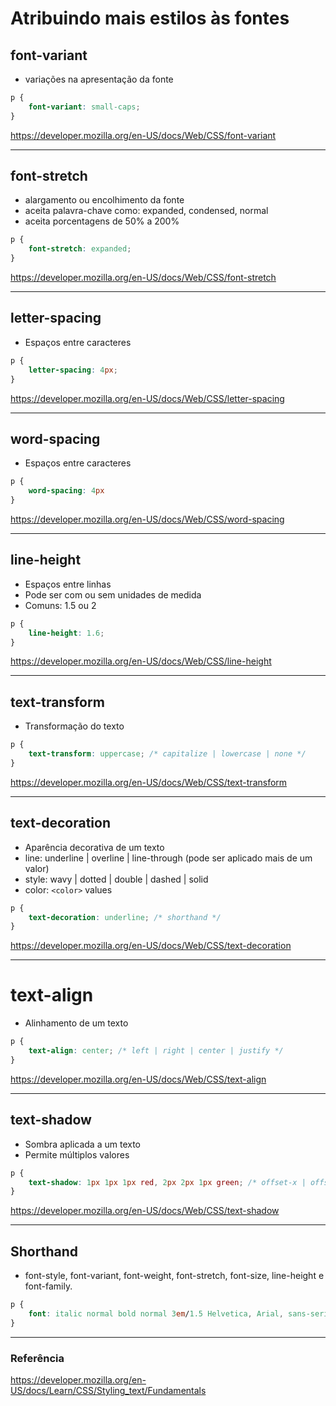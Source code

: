 # Atribuindo mais estilos às fontes

## font-variant

* variações na apresentação da fonte

```css
p {
    font-variant: small-caps;
}
```

https://developer.mozilla.org/en-US/docs/Web/CSS/font-variant

---

## font-stretch

* alargamento ou encolhimento da fonte
* aceita palavra-chave como: expanded, condensed, normal
* aceita porcentagens de 50% a 200%

```css
p {
    font-stretch: expanded;
}
```

https://developer.mozilla.org/en-US/docs/Web/CSS/font-stretch

---

## letter-spacing

* Espaços entre caracteres

```css
p {
    letter-spacing: 4px;
}
```
https://developer.mozilla.org/en-US/docs/Web/CSS/letter-spacing

---

## word-spacing

* Espaços entre caracteres

```css
p {
    word-spacing: 4px
}
```

https://developer.mozilla.org/en-US/docs/Web/CSS/word-spacing

---

## line-height

* Espaços entre linhas
* Pode ser com ou sem unidades de medida
* Comuns: 1.5 ou 2

```css
p {
    line-height: 1.6;
}
```

https://developer.mozilla.org/en-US/docs/Web/CSS/line-height

---

## text-transform

* Transformação do texto

```css
p {
    text-transform: uppercase; /* capitalize | lowercase | none */
}
```

https://developer.mozilla.org/en-US/docs/Web/CSS/text-transform

---

## text-decoration

* Aparência decorativa de um texto
* line: underline | overline | line-through (pode ser aplicado mais de um valor)
* style: wavy | dotted | double | dashed | solid
* color: `<color>` values

```css
p {
    text-decoration: underline; /* shorthand */
}
``` 

https://developer.mozilla.org/en-US/docs/Web/CSS/text-decoration

---

# text-align

* Alinhamento de um texto

```css
p {
    text-align: center; /* left | right | center | justify */
}
``` 

https://developer.mozilla.org/en-US/docs/Web/CSS/text-align

---

## text-shadow

* Sombra aplicada a um texto
* Permite múltiplos valores

```css
p {
    text-shadow: 1px 1px 1px red, 2px 2px 1px green; /* offset-x | offset-y | blur-radius | color */
}
```

https://developer.mozilla.org/en-US/docs/Web/CSS/text-shadow

---

## Shorthand

* font-style, font-variant, font-weight, font-stretch, font-size, line-height e font-family.

```css
p {
    font: italic normal bold normal 3em/1.5 Helvetica, Arial, sans-serif;
}
```

---

### Referência

https://developer.mozilla.org/en-US/docs/Learn/CSS/Styling_text/Fundamentals
